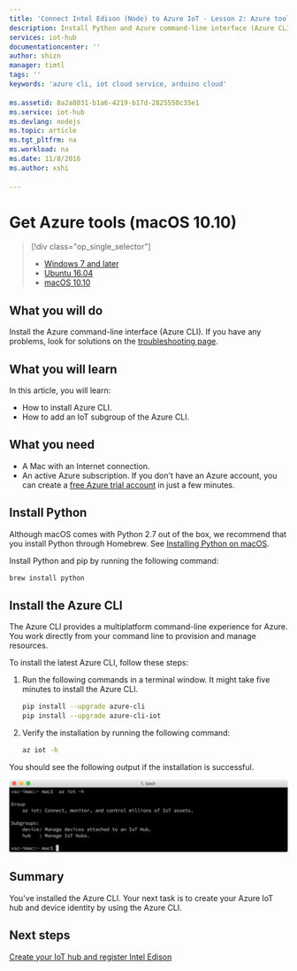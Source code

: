```yaml
---
title: 'Connect Intel Edison (Node) to Azure IoT - Lesson 2: Azure tools (macOS) | Microsoft Docs'
description: Install Python and Azure command-line interface (Azure CLI) on macOS.
services: iot-hub
documentationcenter: ''
author: shizn
manager: timtl
tags: ''
keywords: 'azure cli, iot cloud service, arduino cloud'

ms.assetid: 8a2a8031-b1a6-4219-b17d-2825550c35e1
ms.service: iot-hub
ms.devlang: nodejs
ms.topic: article
ms.tgt_pltfrm: na
ms.workload: na
ms.date: 11/8/2016
ms.author: xshi

---
```

# Get Azure tools (macOS 10.10)
> [!div class="op_single_selector"]
> * [Windows 7 and later][windows]
> * [Ubuntu 16.04][ubuntu]
> * [macOS 10.10][macos]

## What you will do
Install the Azure command-line interface (Azure CLI). If you have any problems, look for solutions on the [troubleshooting page][troubleshooting].

## What you will learn
In this article, you will learn:
* How to install Azure CLI.
* How to add an IoT subgroup of the Azure CLI.

## What you need
* A Mac with an Internet connection.
* An active Azure subscription. If you don't have an Azure account, you can create a [free Azure trial account](http://azure.microsoft.com/pricing/free-trial/) in just a few minutes.

## Install Python
Although macOS comes with Python 2.7 out of the box, we recommend that you install Python through Homebrew. See [Installing Python on macOS](http://docs.python-guide.org/en/latest/starting/install/osx/).

Install Python and pip by running the following command:

```bash
brew install python
```

## Install the Azure CLI
The Azure CLI provides a multiplatform command-line experience for Azure. You work directly from your command line to provision and manage resources. 

To install the latest Azure CLI, follow these steps:

1. Run the following commands in a terminal window. It might take five minutes to install the Azure CLI.

   ```bash
   pip install --upgrade azure-cli
   pip install --upgrade azure-cli-iot
   ```
2. Verify the installation by running the following command:

   ```bash
   az iot -h
   ```

You should see the following output if the installation is successful.

![Output that indicates success](media/iot-hub-intel-edison-lessons/lesson2/az_iot_help_osx.png)

## Summary
You've installed the Azure CLI. Your next task is to create your Azure IoT hub and device identity by using the Azure CLI.

## Next steps
[Create your IoT hub and register Intel Edison][create-your-iot-hub-and-register-intel-edison]
<!-- Images and links -->

[troubleshooting]: iot-hub-intel-edison-kit-node-troubleshooting.md
[create-your-iot-hub-and-register-intel-edison]: iot-hub-intel-edison-kit-node-lesson2-prepare-azure-iot-hub.md
[windows]: iot-hub-intel-edison-kit-node-lesson2-get-azure-tools-win32.md
[ubuntu]: iot-hub-intel-edison-kit-node-lesson2-get-azure-tools-ubuntu.md
[macos]: iot-hub-intel-edison-kit-node-lesson2-get-azure-tools-mac.md
